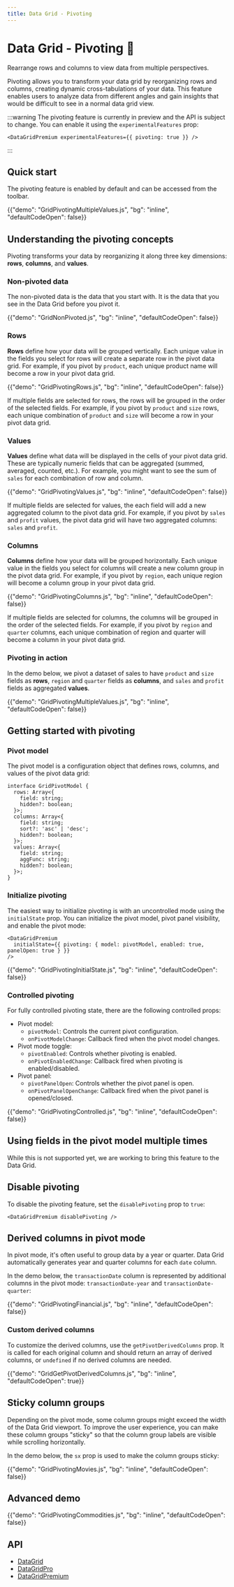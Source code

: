 ```yaml
---
title: Data Grid - Pivoting
---
```


# Data Grid - Pivoting [<span class="plan-premium"></span>](/x/introduction/licensing/#premium-plan 'Premium plan') 🧪

<p class="description">Rearrange rows and columns to view data from multiple perspectives.</p>

Pivoting allows you to transform your data grid by reorganizing rows and columns, creating dynamic cross-tabulations of your data.
This feature enables users to analyze data from different angles and gain insights that would be difficult to see in a normal data grid view.

:::warning
The pivoting feature is currently in preview and the API is subject to change.
You can enable it using the `experimentalFeatures` prop:

```tsx
<DataGridPremium experimentalFeatures={{ pivoting: true }} />
```

:::

## Quick start

The pivoting feature is enabled by default and can be accessed from the toolbar.

{{"demo": "GridPivotingMultipleValues.js", "bg": "inline", "defaultCodeOpen": false}}

## Understanding the pivoting concepts

Pivoting transforms your data by reorganizing it along three key dimensions: **rows**, **columns**, and **values**.

### Non-pivoted data

The non-pivoted data is the data that you start with.
It is the data that you see in the Data Grid before you pivot it.

{{"demo": "GridNonPivoted.js", "bg": "inline", "defaultCodeOpen": false}}

### Rows

**Rows** define how your data will be grouped vertically.
Each unique value in the fields you select for rows will create a separate row in the pivot data grid.
For example, if you pivot by `product`, each unique product name will become a row in your pivot data grid.

{{"demo": "GridPivotingRows.js", "bg": "inline", "defaultCodeOpen": false}}

If multiple fields are selected for rows, the rows will be grouped in the order of the selected fields.
For example, if you pivot by `product` and `size` rows, each unique combination of `product` and `size` will become a row in your pivot data grid.

### Values

**Values** define what data will be displayed in the cells of your pivot data grid.
These are typically numeric fields that can be aggregated (summed, averaged, counted, etc.).
For example, you might want to see the sum of `sales` for each combination of row and column.

{{"demo": "GridPivotingValues.js", "bg": "inline", "defaultCodeOpen": false}}

If multiple fields are selected for values, the each field will add a new aggregated column to the pivot data grid.
For example, if you pivot by `sales` and `profit` values, the pivot data grid will have two aggregated columns: `sales` and `profit`.

### Columns

**Columns** define how your data will be grouped horizontally.
Each unique value in the fields you select for columns will create a new column group in the pivot data grid.
For example, if you pivot by `region`, each unique region will become a column group in your pivot data grid.

{{"demo": "GridPivotingColumns.js", "bg": "inline", "defaultCodeOpen": false}}

If multiple fields are selected for columns, the columns will be grouped in the order of the selected fields.
For example, if you pivot by `region` and `quarter` columns, each unique combination of region and quarter will become a column in your pivot data grid.

### Pivoting in action

In the demo below, we pivot a dataset of sales to have `product` and `size` fields as **rows**, `region` and `quarter` fields as **columns**, and `sales` and `profit` fields as aggregated **values**.

{{"demo": "GridPivotingMultipleValues.js", "bg": "inline", "defaultCodeOpen": false}}

## Getting started with pivoting

### Pivot model

The pivot model is a configuration object that defines rows, columns, and values of the pivot data grid:

```tsx
interface GridPivotModel {
  rows: Array<{
    field: string;
    hidden?: boolean;
  }>;
  columns: Array<{
    field: string;
    sort?: 'asc' | 'desc';
    hidden?: boolean;
  }>;
  values: Array<{
    field: string;
    aggFunc: string;
    hidden?: boolean;
  }>;
}
```

### Initialize pivoting

The easiest way to initialize pivoting is with an uncontrolled mode using the `initialState` prop.
You can initialize the pivot model, pivot panel visibility, and enable the pivot mode:

```tsx
<DataGridPremium
  initialState={{ pivoting: { model: pivotModel, enabled: true, panelOpen: true } }}
/>
```

{{"demo": "GridPivotingInitialState.js", "bg": "inline", "defaultCodeOpen": false}}

### Controlled pivoting

For fully controlled pivoting state, there are the following controlled props:

- Pivot model:
  - `pivotModel`: Controls the current pivot configuration.
  - `onPivotModelChange`: Callback fired when the pivot model changes.
- Pivot mode toggle:
  - `pivotEnabled`: Controls whether pivoting is enabled.
  - `onPivotEnabledChange`: Callback fired when pivoting is enabled/disabled.
- Pivot panel:
  - `pivotPanelOpen`: Controls whether the pivot panel is open.
  - `onPivotPanelOpenChange`: Callback fired when the pivot panel is opened/closed.

{{"demo": "GridPivotingControlled.js", "bg": "inline", "defaultCodeOpen": false}}

## Using fields in the pivot model multiple times

While this is not supported yet, we are working to bring this feature to the Data Grid.

## Disable pivoting

To disable the pivoting feature, set the `disablePivoting` prop to `true`:

```tsx
<DataGridPremium disablePivoting />
```

## Derived columns in pivot mode

In pivot mode, it's often useful to group data by a year or quarter.
Data Grid automatically generates year and quarter columns for each `date` column.

In the demo below, the `transactionDate` column is represented by additional columns in the pivot mode: `transactionDate-year` and `transactionDate-quarter`:

{{"demo": "GridPivotingFinancial.js", "bg": "inline", "defaultCodeOpen": false}}

### Custom derived columns

To customize the derived columns, use the `getPivotDerivedColumns` prop.
It is called for each original column and should return an array of derived columns, or `undefined` if no derived columns are needed.

{{"demo": "GridGetPivotDerivedColumns.js", "bg": "inline", "defaultCodeOpen": true}}

## Sticky column groups

Depending on the pivot mode, some column groups might exceed the width of the Data Grid viewport.
To improve the user experience, you can make these column groups "sticky" so that the column group labels are visible while scrolling horizontally.

In the demo below, the `sx` prop is used to make the column groups sticky:

{{"demo": "GridPivotingMovies.js", "bg": "inline", "defaultCodeOpen": false}}

## Advanced demo

{{"demo": "GridPivotingCommodities.js", "bg": "inline", "defaultCodeOpen": false}}

## API

- [DataGrid](/x/api/data-grid/data-grid/)
- [DataGridPro](/x/api/data-grid/data-grid-pro/)
- [DataGridPremium](/x/api/data-grid/data-grid-premium/)
